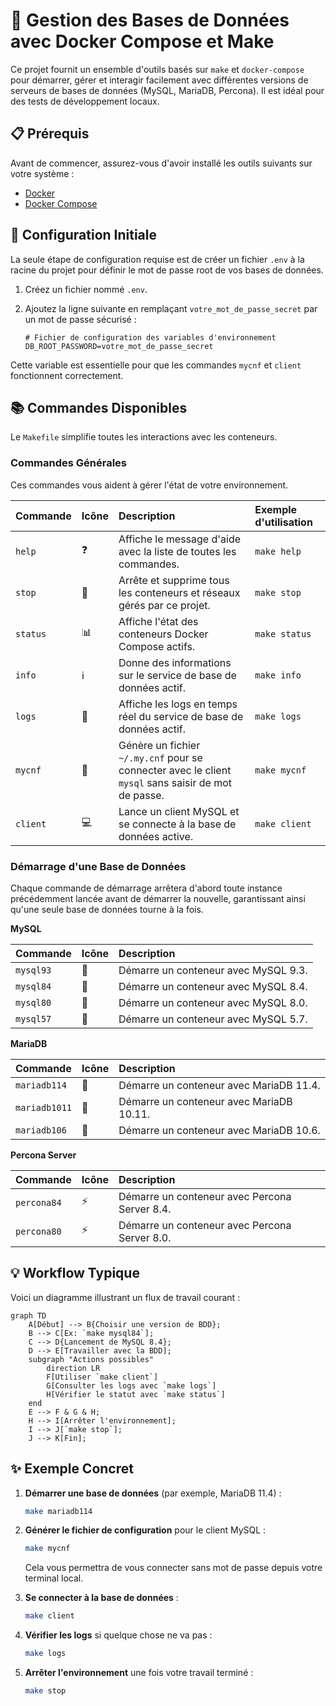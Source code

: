 # 🚀 Gestion des Bases de Données avec Docker Compose et Make

Ce projet fournit un ensemble d'outils basés sur `make` et `docker-compose` pour démarrer, gérer et interagir facilement avec différentes versions de serveurs de bases de données (MySQL, MariaDB, Percona). Il est idéal pour des tests de développement locaux.

## 📋 Prérequis

Avant de commencer, assurez-vous d'avoir installé les outils suivants sur votre système :

*   [Docker](https://docs.docker.com/get-docker/)
*   [Docker Compose](https://docs.docker.com/compose/install/)

## 🔧 Configuration Initiale

La seule étape de configuration requise est de créer un fichier `.env` à la racine du projet pour définir le mot de passe root de vos bases de données.

1.  Créez un fichier nommé `.env`.
2.  Ajoutez la ligne suivante en remplaçant `votre_mot_de_passe_secret` par un mot de passe sécurisé :

    ```env
    # Fichier de configuration des variables d'environnement
    DB_ROOT_PASSWORD=votre_mot_de_passe_secret
    ```

Cette variable est essentielle pour que les commandes `mycnf` et `client` fonctionnent correctement.

## 📚 Commandes Disponibles

Le `Makefile` simplifie toutes les interactions avec les conteneurs.

### Commandes Générales

Ces commandes vous aident à gérer l'état de votre environnement.

| Commande | Icône | Description                                                                                                | Exemple d'utilisation |
| :------- | :---- | :--------------------------------------------------------------------------------------------------------- | :-------------------- |
| `help`   | ❓    | Affiche le message d'aide avec la liste de toutes les commandes.                                           | `make help`           |
| `stop`   | 🛑    | Arrête et supprime tous les conteneurs et réseaux gérés par ce projet.                                     | `make stop`           |
| `status` | 📊    | Affiche l'état des conteneurs Docker Compose actifs.                                                       | `make status`         |
| `info`   | ℹ️    | Donne des informations sur le service de base de données actif.                                              | `make info`           |
| `logs`   | 📄    | Affiche les logs en temps réel du service de base de données actif.                                          | `make logs`           |
| `mycnf`  | 🔑    | Génère un fichier `~/.my.cnf` pour se connecter avec le client `mysql` sans saisir de mot de passe.        | `make mycnf`          |
| `client` | 💻    | Lance un client MySQL et se connecte à la base de données active.                                            | `make client`         |

### Démarrage d'une Base de Données

Chaque commande de démarrage arrêtera d'abord toute instance précédemment lancée avant de démarrer la nouvelle, garantissant ainsi qu'une seule base de données tourne à la fois.

**MySQL**

| Commande  | Icône | Description                             |
| :-------- | :---- | :-------------------------------------- |
| `mysql93` | 🐬    | Démarre un conteneur avec MySQL 9.3.    |
| `mysql84` | 🐬    | Démarre un conteneur avec MySQL 8.4.    |
| `mysql80` | 🐬    | Démarre un conteneur avec MySQL 8.0.    |
| `mysql57` | 🐬    | Démarre un conteneur avec MySQL 5.7.    |

**MariaDB**

| Commande     | Icône | Description                               |
| :----------- | :---- | :---------------------------------------- |
| `mariadb114` | 🐧    | Démarre un conteneur avec MariaDB 11.4.   |
| `mariadb1011`| 🐧    | Démarre un conteneur avec MariaDB 10.11.  |
| `mariadb106` | 🐧    | Démarre un conteneur avec MariaDB 10.6.   |

**Percona Server**

| Commande    | Icône | Description                                 |
| :---------- | :---- | :------------------------------------------ |
| `percona84` | ⚡    | Démarre un conteneur avec Percona Server 8.4. |
| `percona80` | ⚡    | Démarre un conteneur avec Percona Server 8.0. |

## 💡 Workflow Typique

Voici un diagramme illustrant un flux de travail courant :

```mermaid
graph TD
    A[Début] --> B{Choisir une version de BDD};
    B --> C[Ex: `make mysql84`];
    C --> D{Lancement de MySQL 8.4};
    D --> E[Travailler avec la BDD];
    subgraph "Actions possibles"
        direction LR
        F[Utiliser `make client`]
        G[Consulter les logs avec `make logs`]
        H[Vérifier le statut avec `make status`]
    end
    E --> F & G & H;
    H --> I[Arrêter l'environnement];
    I --> J[`make stop`];
    J --> K[Fin];
```

## ✨ Exemple Concret

1.  **Démarrer une base de données** (par exemple, MariaDB 11.4) :
    ```bash
    make mariadb114
    ```

2.  **Générer le fichier de configuration** pour le client MySQL :
    ```bash
    make mycnf
    ```
    Cela vous permettra de vous connecter sans mot de passe depuis votre terminal local.

3.  **Se connecter à la base de données** :
    ```bash
    make client
    ```

4.  **Vérifier les logs** si quelque chose ne va pas :
    ```bash
    make logs
    ```

5.  **Arrêter l'environnement** une fois votre travail terminé :
    ```bash
    make stop
    ```
